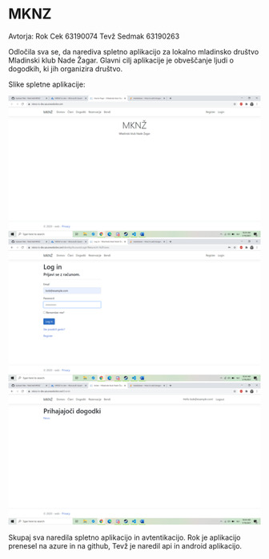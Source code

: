 # MKNZ

Avtorja:
  Rok Cek 63190074
  Tevž Sedmak 63190263
  
Odločila sva se, da narediva spletno aplikacijo za lokalno mladinsko društvo Mladinski klub Nade Žagar. Glavni cilj aplikacije je obveščanje ljudi o dogodkih, ki jih organizira društvo.

Slike spletne aplikacije:

![alt text](https://github.com/RokCek/MKNZ/blob/master/Screenshot%20(19).png)
![alt text](https://github.com/RokCek/MKNZ/blob/master/Screenshot%20(20).png)
![alt text](https://github.com/RokCek/MKNZ/blob/master/Screenshot%20(21).png)

Skupaj sva naredila spletno aplikacijo in avtentikacijo. Rok je aplikacijo prenesel na azure in na github, Tevž je naredil api in android aplikacijo.
